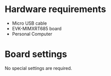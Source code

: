 Hardware requirements
=====================
- Micro USB cable
- EVK-MIMXRT685 board
- Personal Computer

Board settings
============
No special settings are required.
